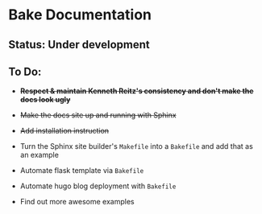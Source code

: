 # Bake Documentation

## Status: Under development
## To Do:
* ~~**Respect & maintain Kenneth Reitz's consistency and don't make the docs look ugly**~~

* ~~Make the docs site up and running with Sphinx~~
* ~~Add installation instruction~~
* Turn the Sphinx site builder's `Makefile` into a `Bakefile` and add that as an example
* Automate flask template via `Bakefile`
* Automate hugo blog deployment with `Bakefile`
* Find out more awesome examples
